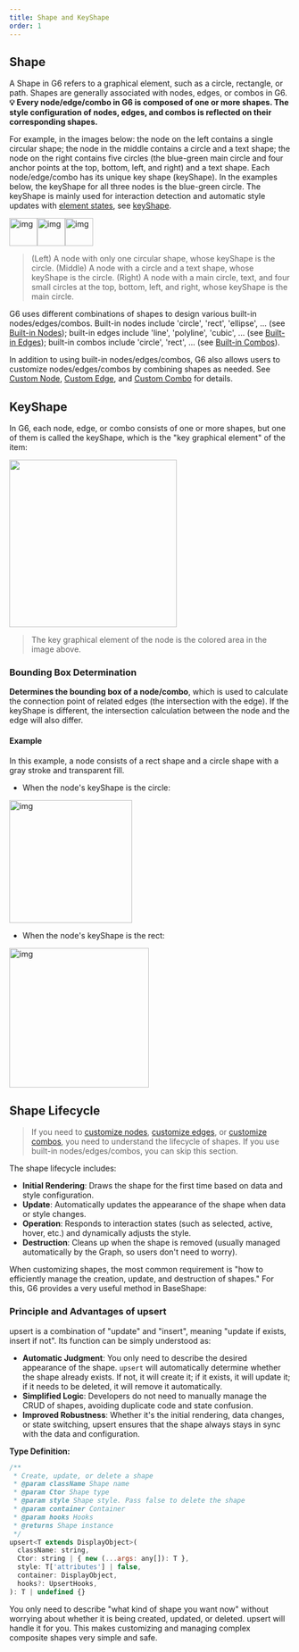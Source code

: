 ```yaml
---
title: Shape and KeyShape
order: 1
---
```


## Shape

A Shape in G6 refers to a graphical element, such as a circle, rectangle, or path. Shapes are generally associated with nodes, edges, or combos in G6. **💡 Every node/edge/combo in G6 is composed of one or more shapes. The style configuration of nodes, edges, and combos is reflected on their corresponding shapes.**

For example, in the images below: the node on the left contains a single circular shape; the node in the middle contains a circle and a text shape; the node on the right contains five circles (the blue-green main circle and four anchor points at the top, bottom, left, and right) and a text shape. Each node/edge/combo has its unique key shape (keyShape). In the examples below, the keyShape for all three nodes is the blue-green circle. The keyShape is mainly used for interaction detection and automatic style updates with [element states](/en/manual/element/state), see [keyShape](#keyshape).

<img src='https://gw.alipayobjects.com/mdn/rms_f8c6a0/afts/img/A*OcaaTIIu_4cAAAAAAAAAAABkARQnAQ' width=50 alt='img'/><img src='https://gw.alipayobjects.com/mdn/rms_f8c6a0/afts/img/A*r5M0Sowd1R8AAAAAAAAAAABkARQnAQ' width=50 alt='img'/><img src='https://gw.alipayobjects.com/mdn/rms_f8c6a0/afts/img/A*pHoETad75CIAAAAAAAAAAABkARQnAQ' width=50 alt='img'/>

> (Left) A node with only one circular shape, whose keyShape is the circle. (Middle) A node with a circle and a text shape, whose keyShape is the circle. (Right) A node with a main circle, text, and four small circles at the top, bottom, left, and right, whose keyShape is the main circle.

G6 uses different combinations of shapes to design various built-in nodes/edges/combos. Built-in nodes include 'circle', 'rect', 'ellipse', ... (see [Built-in Nodes](/en/manual/element/node/build-in/base-node)); built-in edges include 'line', 'polyline', 'cubic', ... (see [Built-in Edges](/en/manual/element/edge/build-in/base-edge)); built-in combos include 'circle', 'rect', ... (see [Built-in Combos](/en/manual/element/combo/build-in/base-combo)).

In addition to using built-in nodes/edges/combos, G6 also allows users to customize nodes/edges/combos by combining shapes as needed. See [Custom Node](/en/manual/element/node/custom-node), [Custom Edge](/en/manual/element/edge/custom-edge), and [Custom Combo](/en/manual/element/combo/custom-combo) for details.

## KeyShape

In G6, each node, edge, or combo consists of one or more shapes, but one of them is called the keyShape, which is the "key graphical element" of the item:

<image width="300" src="https://mdn.alipayobjects.com/huamei_qa8qxu/afts/img/A*TZt2S7Z0d-8AAAAAAAAAAAAADmJ7AQ/original" />

> The key graphical element of the node is the colored area in the image above.

### Bounding Box Determination

**Determines the bounding box of a node/combo**, which is used to calculate the connection point of related edges (the intersection with the edge). If the keyShape is different, the intersection calculation between the node and the edge will also differ.

#### Example

In this example, a node consists of a rect shape and a circle shape with a gray stroke and transparent fill.

- When the node's keyShape is the circle:

<img src='https://gw.alipayobjects.com/mdn/rms_f8c6a0/afts/img/A*CY7cSaMs4U0AAAAAAAAAAABkARQnAQ' width=220 alt='img'/>

- When the node's keyShape is the rect:

<img src='https://gw.alipayobjects.com/mdn/rms_f8c6a0/afts/img/A*upWTQLTvxGEAAAAAAAAAAABkARQnAQ' width=250 alt='img'/>

## Shape Lifecycle

> If you need to [customize nodes](/en/manual/element/node/custom-node), [customize edges](/en/manual/element/edge/custom-edge), or [customize combos](/en/manual/element/combo/custom-combo), you need to understand the lifecycle of shapes. If you use built-in nodes/edges/combos, you can skip this section.

The shape lifecycle includes:

- **Initial Rendering**: Draws the shape for the first time based on data and style configuration.
- **Update**: Automatically updates the appearance of the shape when data or style changes.
- **Operation**: Responds to interaction states (such as selected, active, hover, etc.) and dynamically adjusts the style.
- **Destruction**: Cleans up when the shape is removed (usually managed automatically by the Graph, so users don't need to worry).

When customizing shapes, the most common requirement is "how to efficiently manage the creation, update, and destruction of shapes." For this, G6 provides a very useful method in BaseShape:

### Principle and Advantages of upsert

upsert is a combination of "update" and "insert", meaning "update if exists, insert if not". Its function can be simply understood as:

- **Automatic Judgment**: You only need to describe the desired appearance of the shape. `upsert` will automatically determine whether the shape already exists. If not, it will create it; if it exists, it will update it; if it needs to be deleted, it will remove it automatically.
- **Simplified Logic**: Developers do not need to manually manage the CRUD of shapes, avoiding duplicate code and state confusion.
- **Improved Robustness**: Whether it's the initial rendering, data changes, or state switching, upsert ensures that the shape always stays in sync with the data and configuration.

**Type Definition:**

```js
/**
 * Create, update, or delete a shape
 * @param className Shape name
 * @param Ctor Shape type
 * @param style Shape style. Pass false to delete the shape
 * @param container Container
 * @param hooks Hooks
 * @returns Shape instance
 */
upsert<T extends DisplayObject>(
  className: string,
  Ctor: string | { new (...args: any[]): T },
  style: T['attributes'] | false,
  container: DisplayObject,
  hooks?: UpsertHooks,
): T | undefined {}
```

You only need to describe "what kind of shape you want now" without worrying about whether it is being created, updated, or deleted. upsert will handle it for you. This makes customizing and managing complex composite shapes very simple and safe.
